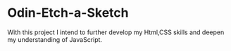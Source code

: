 # Odin-Etch-a-Sketch
With this project I intend to further develop my Html,CSS skills and deepen my understanding of JavaScript.